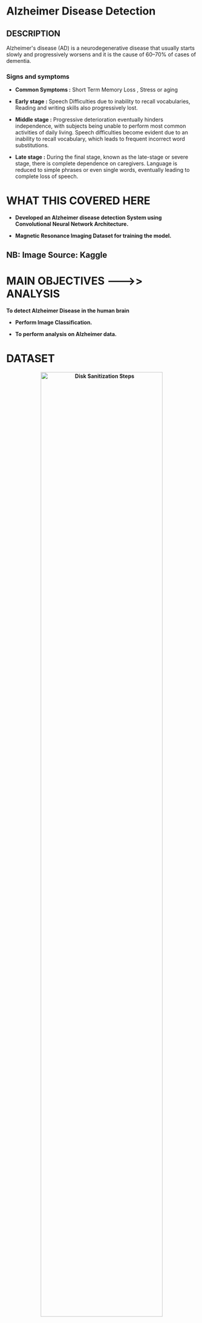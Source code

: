 <h1>Alzheimer Disease Detection</h1> 

<h2> DESCRIPTION </h2>
Alzheimer's disease (AD) is a neurodegenerative disease that usually starts slowly and progressively worsens and  it is the cause of 60–70% of cases of dementia.<br>

<h3> Signs and symptoms </h3>

- <b> Common Symptoms :</b>  Short Term Memory Loss ,  Stress or aging 

- <b> Early stage :</b> Speech Difficulties due to inability to recall vocabularies, Reading and writing skills also progressively lost.

- <b> Middle stage :</b> Progressive deterioration eventually hinders independence, with subjects being unable to perform most common activities of daily living. Speech difficulties become evident due to an inability to recall vocabulary, which leads to frequent incorrect word substitutions.</b>

- <b> Late stage :</b> During the final stage, known as the late-stage or severe stage, there is complete dependence on caregivers. Language is reduced to simple phrases or even single words, eventually leading to complete loss of speech.</b>

<h1>WHAT THIS COVERED HERE</h1> 

- <b> Developed an Alzheimer disease detection System using Convolutional Neural Network Architecture.

- <b> Magnetic Resonance Imaging  Dataset for training the model.

 <h2> NB: Image Source: Kaggle<h2>


 <h1> MAIN OBJECTIVES --->> ANALYSIS</h1> 
 To detect Alzheimer Disease in the human brain
 
 - <b> Perform Image Classification.

 - <b> To perform analysis on Alzheimer data.
   

 <h1>DATASET</h1>
   
<p align="center">
<img src="https://imgur.com/zS4iu29.jpeg" height="80%" width="80%" alt="Disk Sanitization Steps"/>
<br />

 <h1>SYSTEM ARCHETECTURE </h1>

